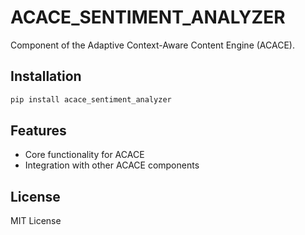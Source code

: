 # ACACE_SENTIMENT_ANALYZER

Component of the Adaptive Context-Aware Content Engine (ACACE).

## Installation

```bash
pip install acace_sentiment_analyzer
```

## Features

- Core functionality for ACACE
- Integration with other ACACE components

## License

MIT License
